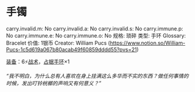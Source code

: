 # 手镯

carry.invalid.m: No
carry.invalid.a: No
carry.invalid.s: No
carry.immune.p: No
carry.immune.e: No
carry.immune.o: No
规格: 琐碎
类型: 手环
Glossary: Bracelet
价值: 1银币
Creator: William Pucs (https://www.notion.so/William-Pucs-1c5d619a067b80acab49f60859dddd55?pvs=21)

<aside>

[装备](https://www.notion.so/1b3d619a067b80f99057fe3412922dd5?pvs=21)：6⚡️[战术](https://www.notion.so/1b3d619a067b8051b6eaffd160aee01c?pvs=21)，[占据](https://www.notion.so/1b3d619a067b8021ba8fe7cef8b96857?pvs=21)[手环](https://www.notion.so/1b3d619a067b8077bde4e958125cf8d3?pvs=21)×1

</aside>

*“我不明白，为什么总有人喜欢在身上挂满这么多华而不实的东西？做任何事情的时候，发出叮铃桄榔的声响又有何意义？”*